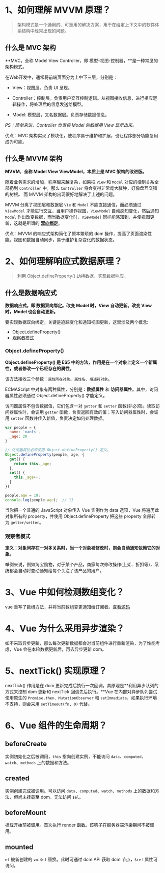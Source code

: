 # 1、如何理解 MVVM 原理？

> 架构模式是一个通用的、可重用的解决方案，用于在给定上下文中的软件体系结构中经常出现的问题。

## 什么是 MVC 架构

**MVC，全称 Model View Controller，即 模型-视图-控制器，**是一种常见的架构模式。

在Web开发中，通常将前端页面分为上中下三层，分别是：

- View：视图层。负责 UI 呈现。

- Controller：控制层。负责用户交互控制逻辑。从视图接收信息，进行相应逻辑操作，将处理后的信息发送给模型。

- Model: 模型层，又名数据层。负责存储数据信息。

*PS：简单来说，Controller 负责将 Model 的数据用 View 显示出来。*

优点：MVC 架构实现了模块化，使程序易于维护和扩展，也让程序部分功能复用成为可能。

## 什么是 MVVM 架构

**MVVM，全称 Model View ViewModel，本质上是 MVC 架构的改进版。**

随着业务需求的增加，程序越来越复杂，如果把 `View` 和 `Model` 对应的控制关系全部扔到 `Controller` 中，那么 `Controller` 将会变得非常庞大臃肿，好像盘互交错的树根。
而 MVVM 架构的出现很好地解决了上述的问题。

MVVM 分离了视图层和数据层 `Vie` 和 `Model` 不能直接通信，而必须通过 `ViewModel` 才能进行交互，当用户操作视图，`ViewModel` 自动感知变化，然后通知 `Model` 作出改变数据，而当数据变化时，`ViewModel` 同样能感知到，并使视图更新，这就是所谓的 **<a href="#?id=什么是数据响应式">双向绑定</a>**。

优点：MVVM 的响应式架构简化了原本繁琐的 dom 操作，提高了页面渲染性能。视图和数据自动同步，易于维护复杂变化的数据状态。

<!-- ## MVC 和 MVVM 区别

可以把 ViewModel 看作是对 Controller 的封装， -->

# 2、如何理解响应式数据原理？

> 利用 Object.defineProperty() 劫持数据，实现数据响应。

## 什么是数据响应式

**数据响应式，即 数据双向绑定。改变 Model 时，View 自动更新。改变 View 时，Model 也会自动更新。**

要实现数据双向绑定，关键是追踪变化和通知视图更新，这里涉及两个概念:

- [Object.defineProperty()](https://developer.mozilla.org/zh-CN/docs/Web/JavaScript/Reference/Global_Objects/Object/defineProperty)
- [观察者模式](https://www.runoob.com/design-pattern/observer-pattern.html)


### Object.defineProperty()

**Object.defineProperty() 是 ES5 中的方法，作用是在一个对象上定义一个新属性，或者修改一个已经存在的属性。**

该方法接收三个参数：`属性所在对象`、`属性名`、`描述符对象`。

ECMAScript 中对象有两种属性，分别是：**数据属性** 和 **访问器属性**。其中，访问器属性必须通过 Object.defineProperty() 才能定义。

访问器属性不包含数据值，它们包含一对 `getter` 和 `setter` 函数(非必须)。读取访问器属性时，会调用 `getter` 函数，负责返回有效的值；写入访问器属性时，会调用 `setter` 函数并传入新值，负责决定如何处理数据。

``` js
var people = {
  name: 'nanfs',
  _age: 20
}

// 访问器属性必须使用 Object.defineProperty() 定义。
Object.defineProperty(people, age, {
  get() {
    return this._age;
  },
  set() {
    this._age++;
  }
})

people.age = 10;
console.log(people.age);  // 11
```

当你把一个普通的 JavaScript 对象传入 Vue 实例作为 data 选项，Vue 将遍历此对象所有的 property，并使用 Object.defineProperty 把这些 property 全部转为 `getter/setter`。

### 观察者模式

**定义：对象间存在一对多关系时，当一个对象被修改时，则会自动通知依赖它的对象。**

举例来说，例如淘宝购物，对于某个产品，商家每次修改操作(上架、折扣等)，系统都会自动将变动通知给每个关注了该产品的用户。

# 3、Vue 中如何检测数组变化？

vue 重写了数组方法，并将当前数组变更通知给订阅者。[查看源码](https://github.com/vuejs/vue/blob/dev/src/core/observer/array.js)

# 4、Vue 为什么采用异步渲染？

如不采取异步更新，那么每次更新数据都会对当前组件进行重新渲染，为了性能考虑，Vue 会在本轮数据更新后，再去异步更新 dom。

# 5、nextTick() 实现原理？

nextTick() 作用是在 dom 更新完成后执行一次回调。其原理是**利用异步队列的方式来控制 dom 更新和 nextTick 回调先后执行。**Vue 在内部对异步队列尝试使用原生的 `Promise.then`、`MutationObserver` 和 `setImmediate`，如果执行环境不支持，则会采用 `setTimeout(fn, 0)` 代替。

# 6、Vue 组件的生命周期？

## beforeCreate

实例初始化之后被调用，`this` 指向创建实例，不能访问 `data`、`computed`、`watch`、`methods` 上的数据和方法。

## created

实例创建完成被调用。可以访问 `data`、`computed`、`watch`、`methods` 上的数据和方法，但尚未挂载至 dom，无法访问 `$el`。

## beforeMount

挂载开始前被调用。首次执行 render 函数。该钩子在服务器端渲染期间不被调用。

## mounted

`el` 被新创建的 `vm.$el` 替换。此时可通过 dom API 获取 dom 节点，`$ref` 属性可访问。